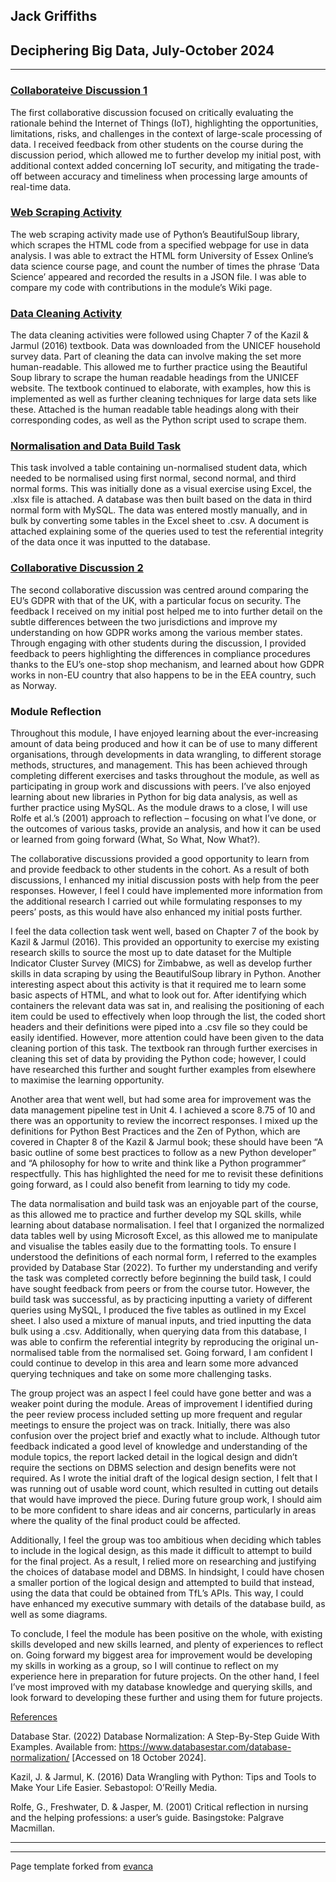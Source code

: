 ## Jack Griffiths     
## Deciphering Big Data, July-October 2024

---

### [Collaborateive Discussion 1](Discussion-Summary-1.pdf)
The first collaborative discussion focused on critically evaluating the rationale behind the Internet of Things (IoT), highlighting the opportunities, limitations, risks, and challenges in the context of large-scale processing of data. I received feedback from other students on the course during the discussion period, which allowed me to further develop my initial post, with additional context added concerning IoT security, and mitigating the trade-off between accuracy and timeliness when processing large amounts of real-time data.

### [Web Scraping Activity](Web-Scraping.md)
The web scraping activity made use of Python’s BeautifulSoup library, which scrapes the HTML code from a specified webpage for use in data analysis. I was able to extract the HTML form University of Essex Online’s data science course page, and count the number of times the phrase ‘Data Science’ appeared and recorded the results in a JSON file. I was able to compare my code with contributions in the module’s Wiki page.

### [Data Cleaning Activity](Data-Cleaning.md)
The data cleaning activities were followed using Chapter 7 of the Kazil & Jarmul (2016) textbook. Data was downloaded from the UNICEF household survey data. Part of cleaning the data can involve making the set more human-readable. This allowed me to further practice using the Beautiful Soup library to scrape the human readable headings from the UNICEF website. The textbook continued to elaborate, with examples, how this is implemented as well as further cleaning techniques for large data sets like these. Attached is the human readable table headings along with their corresponding codes, as well as the Python script used to scrape them.

### [Normalisation and Data Build Task](Normalisation-and-Build.md)
This task involved a table containing un-normalised student data, which needed to be normalised using first normal, second normal, and third normal forms. This was initially done as a visual exercise using Excel, the .xlsx file is attached. A database was then built based on the data in third normal form with MySQL. The data was entered mostly manually, and in bulk by converting some tables in the Excel sheet to .csv. A document is attached explaining some of the queries used to test the referential integrity of the data once it was inputted to the database.

### [Collaborative Discussion 2](Discussion-Summary-2.pdf) 
The second collaborative discussion was centred around comparing the EU’s GDPR with that of the UK, with a particular focus on security. The feedback I received on my initial post helped me to into further detail on the subtle differences between the two jurisdictions and improve my understanding on how GDPR works among the various member states. Through engaging with other students during the discussion, I provided feedback to peers highlighting the differences in compliance procedures thanks to the EU’s one-stop shop mechanism, and learned about how GDPR works in non-EU country that also happens to be in the EEA country, such as Norway.

### Module Reflection
Throughout this module, I have enjoyed learning about the ever-increasing amount of data being produced and how it can be of use to many different organisations, through developments in data wrangling, to different storage methods, structures, and management. This has been achieved through completing different exercises and tasks throughout the module, as well as participating in group work and discussions with peers. I’ve also enjoyed learning about new libraries in Python for big data analysis, as well as further practice using MySQL. As the module draws to a close, I will use Rolfe et al.’s (2001) approach to reflection – focusing on what I’ve done, or the outcomes of various tasks, provide an analysis, and how it can be used or learned from going forward (What, So What, Now What?).

The collaborative discussions provided a good opportunity to learn from and provide feedback to other students in the cohort. As a result of both discussions, I enhanced my initial discussion posts with help from the peer responses. However, I feel I could have implemented more information from the additional research I carried out while formulating responses to my peers’ posts, as this would have also enhanced my initial posts further.

I feel the data collection task went well, based on Chapter 7 of the book by Kazil & Jarmul (2016). This provided an opportunity to exercise my existing research skills to source the most up to date dataset for the Multiple Indicator Cluster Survey (MICS) for Zimbabwe, as well as develop further skills in data scraping by using the BeautifulSoup library in Python. Another interesting aspect about this activity is that it required me to learn some basic aspects of HTML, and what to look out for. After identifying which containers the relevant data was sat in, and realising the positioning of each item could be used to effectively when loop through the list, the coded short headers and their definitions were piped into a .csv file so they could be easily identified. However, more attention could have been given to the data cleaning portion of this task. The textbook ran through further exercises in cleaning this set of data by providing the Python code; however, I could have researched this further and sought further examples from elsewhere to maximise the learning opportunity.

Another area that went well, but had some area for improvement was the data management pipeline test in Unit 4. I achieved a score 8.75 of 10 and there was an opportunity to review the incorrect responses. I mixed up the definitions for Python Best Practices and the Zen of Python, which are covered in Chapter 8 of the Kazil & Jarmul book; these should have been “A basic outline of some best practices to follow as a new Python developer” and “A philosophy for how to write and think like a Python programmer” respectfully. This has highlighted the need for me to revisit these definitions going forward, as I could also benefit from learning to tidy my code.

The data normalisation and build task was an enjoyable part of the course, as this allowed me to practice and further develop my SQL skills, while learning about database normalisation. I feel that I organized the normalized data tables well by using Microsoft Excel, as this allowed me to manipulate and visualise the tables easily due to the formatting tools. To ensure I understood the definitions of each normal form, I referred to the examples provided by Database Star (2022). To further my understanding and verify the task was completed correctly before beginning the build task, I could have sought feedback from peers or from the course tutor. However, the build task was successful, as by practicing inputting a variety of different queries using MySQL, I produced the five tables as outlined in my Excel sheet. I also used a mixture of manual inputs, and tried inputting the data bulk using a .csv. Additionally, when querying data from this database, I was able to confirm the referential integrity by reproducing the original un-normalised table from the normalised set. Going forward, I am confident I could continue to develop in this area and learn some more advanced querying techniques and take on some more challenging tasks.

The group project was an aspect I feel could have gone better and was a weaker point during the module. Areas of improvement I identified during the peer review process included setting up more frequent and regular meetings to ensure the project was on track. Initially, there was also confusion over the project brief and exactly what to include. Although tutor feedback indicated a good level of knowledge and understanding of the module topics, the report lacked detail in the logical design and didn’t require the sections on DBMS selection and design benefits were not required. As I wrote the initial draft of the logical design section, I felt that I was running out of usable word count, which resulted in cutting out details that would have improved the piece. During future group work, I should aim to be more confident to share ideas and air concerns, particularly in areas where the quality of the final product could be affected.

Additionally, I feel the group was too ambitious when deciding which tables to include in the logical design, as this made it difficult to attempt to build for the final project. As a result, I relied more on researching and justifying the choices of database model and DBMS. In hindsight, I could have chosen a smaller portion of the logical design and attempted to build that instead, using the data that could be obtained from TfL’s APIs. This way, I could have enhanced my executive summary with details of the database build, as well as some diagrams.

To conclude, I feel the module has been positive on the whole, with existing skills developed and new skills learned, and plenty of experiences to reflect on. Going forward my biggest area for improvement would be developing my skills in working as a group, so I will continue to reflect on my experience here in preparation for future projects. On the other hand, I feel I’ve most improved with my database knowledge and querying skills, and look forward to developing these further and using them for future projects.


<u>References</u>

Database Star. (2022) Database Normalization: A Step-By-Step Guide With Examples. Available from: https://www.databasestar.com/database-normalization/ [Accessed on 18 October 2024].

Kazil, J. & Jarmul, K. (2016) Data Wrangling with Python: Tips and Tools to Make Your Life Easier. Sebastopol: O’Reilly Media.

Rolfe, G., Freshwater, D. & Jasper, M. (2001) Critical reflection in nursing and the helping professions: a user’s guide. Basingstoke: Palgrave Macmillan.

---

---

Page template forked from [evanca](https://github.com/evanca/quick-portfolio)
